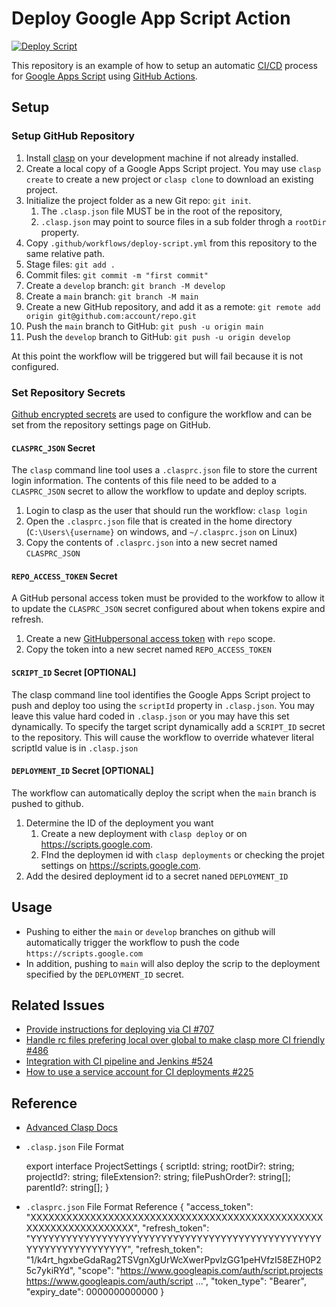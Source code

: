 # Deploy Google App Script Action

[![Deploy Script](https://github.com/SOM-Firmwide/deploy-google-app-script-action/actions/workflows/deploy-script.yml/badge.svg)](https://github.com/SOM-Firmwide/deploy-google-app-script-action/actions/workflows/deploy-script.yml)

This repository is an example of how to setup an automatic [CI/CD](https://en.wikipedia.org/wiki/CI/CD) process for [Google Apps Script](https://developers.google.com/apps-script) using [GitHub Actions](https://docs.github.com/en/actions).
## Setup

### Setup GitHub Repository

1. Install [clasp](https://developers.google.com/apps-script/guides/clasp) on your development machine if not already installed.
2. Create a local copy of a Google Apps Script project. You may use `clasp create` to create a new project or `clasp clone` to download an existing project.
3. Initialize the project folder as a new Git repo: `git init`. 
   1. The `.clasp.json` file MUST be in the root of the repository, 
   2. `.clasp.json` may point to source files in a sub folder throgh a `rootDir` property. 
4. Copy `.github/workflows/deploy-script.yml` from this repository to the same relative path.
5. Stage files: `git add .`
6. Commit files: `git commit -m "first commit"`
7. Create a `develop` branch: `git branch -M develop`
8. Create a `main` branch: `git branch -M main`
9.  Create a new GitHub repository, and add it as a remote: `git remote add origin git@github.com:account/repo.git`
10. Push the `main` branch to GitHub: `git push -u origin main`
11. Push the `develop` branch to GitHub: `git push -u origin develop`

At this point the workflow will be triggered but will fail because it is not configured.
### Set Repository Secrets

[Github encrypted secrets](https://docs.github.com/en/actions/reference/encrypted-secrets) are used to configure the workflow and can be set from the repository settings page on GitHub.
#### `CLASPRC_JSON` Secret

The `clasp` command line tool uses a `.clasprc.json` file to store the current login information. The contents of this file need to be added to a `CLASPRC_JSON` secret to allow the workflow to update and deploy scripts.

1. Login to clasp as the user that should run the workflow: `clasp login` 
2. Open the `.clasprc.json` file that is created in the home directory (`C:\Users\{username}` on windows, and `~/.clasprc.json` on Linux)
3. Copy the contents of `.clasprc.json` into a new secret named `CLASPRC_JSON`


#### `REPO_ACCESS_TOKEN` Secret
A GitHub personal access token must be provided to the workfow to allow it to update the `CLASPRC_JSON` secret configured about when tokens expire and refresh.

1. Create a new [GitHubpersonal access token](https://github.com/settings/tokens/new) with `repo` scope.
2. Copy the token into a new secret named `REPO_ACCESS_TOKEN`

#### `SCRIPT_ID` Secret [OPTIONAL]

The clasp command line tool identifies the Google Apps Script project to push and deploy too using the `scriptId` property in `.clasp.json`. You may leave this value hard coded in `.clasp.json` or you may have this set dynamically. To specify the target script dynamically add a `SCRIPT_ID` secret to the repository. This will cause the workflow to override whatever literal scriptId value is in `.clasp.json`

#### `DEPLOYMENT_ID` Secret [OPTIONAL]

The workflow can automatically deploy the script when the `main` branch is pushed to github.

1. Determine the ID of the deployment you want
   1. Create a new deployment with `clasp deploy` or on https://scripts.google.com.
   2. FInd the deploymen id with `clasp deployments` or checking the projet settings on https://scripts.google.com.
2. Add the desired deployment id to a secret naned `DEPLOYMENT_ID`
## Usage

- Pushing to either the `main` or `develop` branches on github will automatically trigger the workflow to push the code `https://scripts.google.com`
- In addition, pushing to `main` will also deploy the scrip to the deployment specified by the `DEPLOYMENT_ID` secret.

## Related Issues

- [Provide instructions for deploying via CI #707](https://github.com/google/clasp/issues/707)
- [Handle rc files prefering local over global to make clasp more CI friendly #486](https://github.com/google/clasp/pull/486)
- [Integration with CI pipeline and Jenkins #524](https://github.com/google/clasp/issues/524)
- [How to use a service account for CI deployments #225](https://github.com/google/clasp/issues/225)

## Reference

- [Advanced Clasp Docs](https://github.com/google/clasp/tree/master/docs)
  
- `.clasp.json` File Format

    export interface ProjectSettings {
    scriptId: string;
    rootDir?: string;
    projectId?: string;
    fileExtension?: string;
    filePushOrder?: string[];
    parentId?: string[];
    }

- `.clasprc.json` File Format Reference
    {
    "access_token": "XXXXXXXXXXXXXXXXXXXXXXXXXXXXXXXXXXXXXXXXXXXXXXXXXXXXXXXXXXXXXXXXXXX",
    "refresh_token": "YYYYYYYYYYYYYYYYYYYYYYYYYYYYYYYYYYYYYYYYYYYYYYYYYYYYYYYYYYYYYYYYYY",
    "refresh_token": "1/k4rt_hgxbeGdaRag2TSVgnXgUrWcXwerPpvlzGG1peHVfzI58EZH0P25c7ykiRYd",
    "scope": "https://www.googleapis.com/auth/script.projects https://www.googleapis.com/auth/script ...",
    "token_type": "Bearer",
    "expiry_date": 0000000000000
    }

















